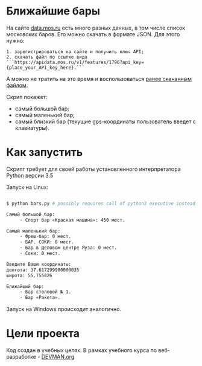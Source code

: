 # Ближайшие бары

На сайте [data.mos.ru](https://data.mos.ru/) есть много разных данных, в том числе список московских баров. 
Его можно скачать в формате JSON. Для этого нужно:

	1. зарегистрироваться на сайте и получить ключ API;
	2. скачать файл по ссылке вида ```https://apidata.mos.ru/v1/features/1796?api_key={place_your_API_key_here}.```

А можно не тратить на это время и воспользоваться [ранее скачанным файлом](https://devman.org/fshare/1503831681/4/).

Скрип покажет:

* самый большой бар;
* самый маленький бар;
* самый близкий бар (текущие gps-координаты пользователь введет с клавиатуры).

# Как запустить

Скрипт требует для своей работы установленного интерпретатора Python версии 3.5

Запуск на Linux:

```bash

$ python bars.py # possibly requires call of python3 executive instead of just python

Самый большой бар: 
	 · Спорт бар «Красная машина»: 450 мест.

Самый маленький бар: 
	 · Фреш-бар: 0 мест.
	 · БАР. СОКИ: 0 мест.
	 · Бар в Деловом центре Яуза: 0 мест.
	 · Соки: 0 мест.

Введите Ваши координаты: 
долгота: 37.617299900000035
широта: 55.755826

Ближайший бар: 
	 · Бар столовой № 1.
	 · Бар «Ракета».

```

Запуск на Windows происходит аналогично.

# Цели проекта

Код создан в учебных целях. В рамках учебного курса по веб-разработке - [DEVMAN.org](https://devman.org)
